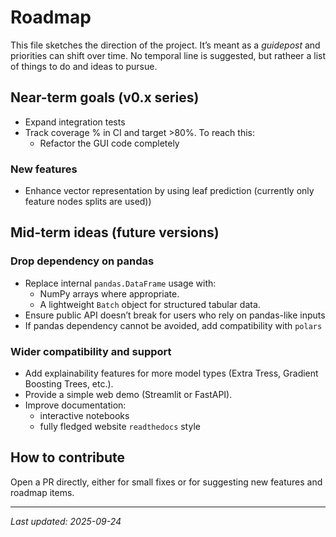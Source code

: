 # Roadmap

This file sketches the direction of the project. It’s meant as a _guidepost_ and priorities can shift over time.
No temporal line is suggested, but ratheer a list of things to do and ideas to pursue.

## Near-term goals (v0.x series)

- Expand integration tests
- Track coverage % in CI and target >80%. To reach this:
    - Refactor the GUI code completely

### New features

- Enhance vector representation by using leaf prediction (currently only feature nodes splits are used))


## Mid-term ideas (future versions)

### Drop dependency on pandas
- Replace internal `pandas.DataFrame` usage with:
  - NumPy arrays where appropriate.
  - A lightweight `Batch` object for structured tabular data.
- Ensure public API doesn’t break for users who rely on pandas-like inputs
- If pandas dependency cannot be avoided, add compatibility with `polars`


### Wider compatibility and support
- Add explainability features for more model types (Extra Tress, Gradient Boosting Trees, etc.).
- Provide a simple web demo (Streamlit or FastAPI).
- Improve documentation:
    - interactive notebooks
    - fully fledged website `readthedocs` style


## How to contribute

Open a PR directly, either for small fixes or for suggesting new features and roadmap items.

---
_Last updated: 2025-09-24_
